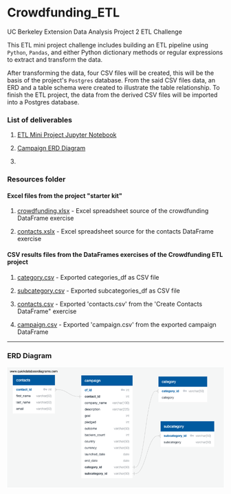 # Crowdfunding_ETL
UC Berkeley Extension Data Analysis Project 2 ETL Challenge

This ETL mini project challenge includes building an ETL pipeline using `Python`, `Pandas`, and either Python dictionary methods or regular expressions to extract and transform the data. 

After transforming the data, four CSV files will be created, this will be the basis of the project's `Postgres` database. From the said CSV files data, an ERD and a table schema were created to illustrate the table relationship. To finish the ETL project, the data from the derived CSV files will be imported into a Postgres database.


### List of deliverables

1. [ETL Mini Project Jupyter Notebook](https://github.com/rabellan/Crowdfunding_ETL/blob/main/ETL_Mini_Project_RAbellano.ipynb)

2. [Campaign ERD Diagram](https://github.com/rabellan/Crowdfunding_ETL/blob/main/Resources/campaign_ERD.png)

3. 

### Resources folder

#### Excel files from the project "starter kit"

1. [crowdfunding.xlsx](https://github.com/rabellan/Crowdfunding_ETL/blob/main/Resources/crowdfunding.xlsx) - Excel spreadsheet source of the crowdfunding DataFrame exercise

2. [contacts.xslx](https://github.com/rabellan/Crowdfunding_ETL/blob/main/Resources/contacts.xlsx) - Excel spreadsheet source for the contacts DataFrame exercise

#### CSV results files from the DataFrames exercises of the Crowdfunding ETL project 

1. [category.csv](https://github.com/rabellan/Crowdfunding_ETL/blob/main/Resources/subcategory.csv) - Exported categories_df as CSV file

2. [subcategory.csv](https://github.com/rabellan/Crowdfunding_ETL/blob/main/Resources/subcategory.csv) - Exported subcategories_df as CSV file

3. [contacts.csv](https://github.com/rabellan/Crowdfunding_ETL/blob/main/Resources/contacts.csv) - Exported 'contacts.csv' from the 'Create Contacts DataFrame" exercise

4. [campaign.csv](https://github.com/rabellan/Crowdfunding_ETL/blob/main/Resources/campaign.csv) - Exported 'campaign.csv' from the exported campaign DataFrame 

---

### ERD Diagram

![ERD Diagram - Crowdfunding](https://github.com/rabellan/Crowdfunding_ETL/blob/main/Resources/campaign_ERD.png)